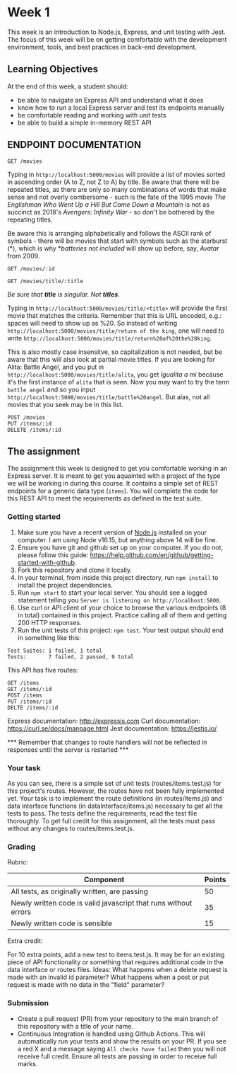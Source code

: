 # Week 1

This week is an introduction to Node.js, Express, and unit testing with Jest. The focus of this week will be on getting comfortable with the development environment, tools, and best practices in back-end development.

## Learning Objectives

At the end of this week, a student should:
- be able to navigate an Express API and understand what it does
- know how to run a local Express server and test its endpoints manually
- be comfortable reading and working with unit tests
- be able to build a simple in-memory REST API

## ENDPOINT DOCUMENTATION

```
GET /movies
```
Typing in `http://localhost:5000/movies` will provide a list of movies sorted in ascending order (A to Z, not Z to A) by title. Be aware that there will be repeated titles, as there are only so many combinations of words that make sense and not overly combersome - such is the fate of the 1995 movie *The Englishman Who Went Up a Hill But Came Down a Mountain* is not as succinct as 2018's *Avengers: Infinity War* - so don't be bothered by the repeating titles.

Be aware this is arranging alphabetically and follows the ASCII rank of symbols - there will be movies that start with symbols such as the starburst (\*), which is why **batteries not included* will show up before, say, *Avatar* from 2009.

```
GET /movies/:id
```


```
GET /movies/title/:title
```
*Be sure that **title** is singular. Not **titles**.*

Typing in `http://localhost:5000/movies/title/<title>` will provide the first movie that matches the criteria. Remember that this is URL encoded, e.g.: spaces will need to show up as %20. So instead of writing `http://localhost:5000/movies/title/return of the king`, one will need to write `http://localhost:5000/movies/title/return%20of%20the%20king`.

This is also mostly case insensitve, so capitalization is not needed, but be aware that this will also look at partial movie titles. If you are looking for Alita: Battle Angel, and you put in `http://localhost:5000/movies/title/alita`, you get *Igualita a mi* because it's the first instance of `alita` that is seen. Now you may want to try the term `battle angel` and so you input `http://localhost:5000/movies/title/battle%20angel`. But alas, not all movies that you seek may be in this list.

```
POST /movies
PUT /items/:id
DELETE /items/:id
```

## The assignment

The assignment this week is designed to get you comfortable working in an Express server. It is meant to get you aquainted with a project of the type we will be working in during this course. It contains a simple set of REST endpoints for a generic data type (`items`). You will complete the code for this REST API to meet the requirements as defined in the test suite.

### Getting started

1. Make sure you have a recent version of [Node.js](https://nodejs.org/en/download/) installed on your computer. I am using Node v16.15, but anything above 14 will be fine.
2. Ensure you have git and github set up on your computer. If you do not, please follow this guide: https://help.github.com/en/github/getting-started-with-github.
3. Fork this repository and clone it locally. 
4. In your terminal, from inside this project directory, run `npm install` to install the project dependencies.
5. Run `npm start` to start your local server. You should see a logged statement telling you `Server is listening on http://localhost:5000`.
6. Use curl or API client of your choice to browse the various endpoints (8 in total) contained in this project. Practice calling all of them and getting 200 HTTP responses.
7. Run the unit tests of this project: `npm test`. Your test output should end in something like this:
```
Test Suites: 1 failed, 1 total
Tests:       7 failed, 2 passed, 9 total
```

This API has five routes:
```
GET /items
GET /items/:id
POST /items
PUT /items/:id
DELTE /items/:id
```

Express documentation: http://expressjs.com
Curl documentation: https://curl.se/docs/manpage.html
Jest documentation: https://jestjs.io/

*** Remember that changes to route handlers will not be reflected in responses until the server is restarted ***

### Your task

As you can see, there is a simple set of unit tests (routes/items.test.js) for this project's routes. However, the routes have not been fully implemented yet. Your task is to implement the route definitions (in routes/items.js) and data interface functions (in dataInterface/items.js) necessary to get all the tests to pass.  The tests define the requirements, read the test file thoroughly. To get full credit for this assignment, all the tests must pass without any changes to routes/items.test.js.

### Grading

Rubric:

Component | Points
--------- | --------
All tests, as originally written, are passing | 50
Newly written code is valid javascript that runs without errors | 35
Newly written code is sensible | 15

Extra credit:

For 10 extra points, add a new test to items.test.js. It may be for an existing piece of API functionality or something that requires additional code in the data interface or routes files. Ideas: What happens when a delete request is made with an invalid id parameter? What happens when a post or put request is made with no data in the "field" parameter?

### Submission

- Create a pull request (PR) from your repository to the main branch of this repository with a title of your name.
- Continuous Integration is handled using Github Actions. This will automatically run your tests and show the results on your PR. If you see a red X and a message saying `All checks have failed` then you will not receive full credit. Ensure all tests are passing in order to receive full marks.

